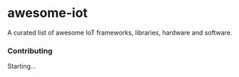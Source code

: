 # awesome-iot
A curated list of awesome IoT frameworks, libraries, hardware and software. 

### Contributing
Starting...
